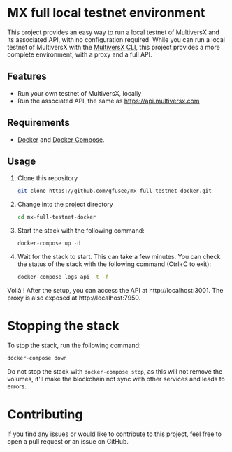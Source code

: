 # MX full local testnet environment

This project provides an easy way to run a local testnet of MultiversX and its associated API, with no configuration required.
While you can run a local testnet of MultiversX with the [MultiversX CLI](
), this project provides a more complete environment, with a proxy and a full API.
## Features
- Run your own testnet of MultiversX, locally
- Run the associated API, the same as https://api.multiversx.com

## Requirements
- [Docker](https://docs.docker.com/get-started/) and [Docker Compose](https://docs.docker.com/compose/gettingstarted/).

## Usage

1. Clone this repository

    ```bash
    git clone https://github.com/gfusee/mx-full-testnet-docker.git
    ```
   
2. Change into the project directory

    ```bash
    cd mx-full-testnet-docker
    ```
   
3. Start the stack with the following command:

    ```bash
    docker-compose up -d
    ```
   
4. Wait for the stack to start. This can take a few minutes. You can check the status of the stack with the following command (Ctrl+C to exit):
    ```bash
    docker-compose logs api -t -f
    ```
   
Voilà ! After the setup, you can access the API at http://localhost:3001.
The proxy is also exposed at http://localhost:7950.
   
# Stopping the stack

To stop the stack, run the following command:

```bash
docker-compose down
```

Do not stop the stack with ```docker-compose stop```, as this will not remove the volumes, it'll make the blockchain not sync with other services and leads to errors.
# Contributing

If you find any issues or would like to contribute to this project, feel free to open a pull request or an issue on GitHub.

